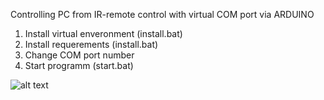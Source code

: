 
Controlling PC from IR-remote control with virtual COM port via ARDUINO

1. Install virtual enveronment (install.bat)
2. Install requerements (install.bat)
3. Change COM port number
4. Start programm (start.bat)

![alt text](https://raw.githubusercontent.com/dadakhanov/python_arduino_ir_pc_control/master/circuit.png)
